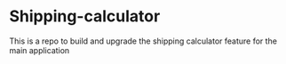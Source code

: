 # Shipping-calculator
This is a repo to build and upgrade the shipping calculator feature for the main application
